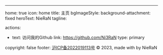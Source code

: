 ---
home: true
icon: home
title: 主页
bgImageStyle:
  background-attachment: fixed
heroText: NieRaN
tagline: 

actions:
  - text: 访问我的Github
    link: https://github.com/Ni3RaN
    type: primary



copyright: false
footer: <a href="https://beian.miit.gov.cn/" target="_blank">沪ICP备2022019113号</a> © 2023, made with by NieRaN
